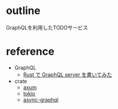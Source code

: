# outline

GraphQLを利用したTODOサービス

# reference

+ GraphQL
  + [Rust で GraphQL server を書いてみた](https://zenn.dev/takurinton/articles/bab60687f17c2b)
+ crate
  + [axum](https://crates.io/crates/axum)
  + [tokio](https://crates.io/crates/tokio)
  + [async-graphql](https://crates.io/crates/async-graphql)
